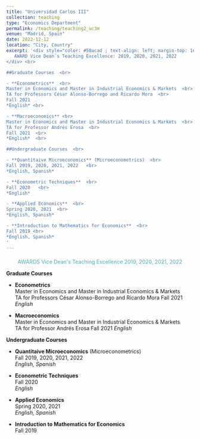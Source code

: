 ```yaml
---
title: "Universidad Carlos III"
collection: teaching
type: "Economics Department"
permalink: /teaching/teaching2_uc3m
venue: "Madrid, Spain"
date: 2022-12-12
location: "City, Country"
excerpt: '<div style="color: #50acad ; text-align: left; margin-top: 1em; padding-top: 0.5em;">
   AWARD Vice Dean´s Teaching Excellence: 2019, 2020, 2021, 2022
</div> <br>

##Graduate Courses  <br>

- **Econometrics**  <br>
Master in Economics and Master in Industrial Economics & Markets  <br>
TA for Professors César Alonso-Borrego and Ricardo Mora  <br>
Fall 2021  
*English* <br>

- **Macroeconomics** <br>
Master in Economics and Master in Industrial Economics & Markets  <br>
TA for Professor Andrés Erosa  <br>
Fall 2021  <br>
*English*  <br>

##Undergraduate Courses  <br>

- **Quantitaive Microeconomics** (Microeconometrics)  <br>
Fall 2019, 2020, 2021, 2022   <br>
*English, Spanish*  

- **Econometric Techniques**  <br>
Fall 2020   <br>
*English*  

- **Applied Economics**  <br>
Spring 2020, 2021  <br>
*English, Spanish*  

- **Introduction to Mathematics for Economics**  <br>
Fall 2019 <br>
*English, Spanish*  
'
---
```



<div style="border-top: 3px ; color: #50acad ; text-align: center; margin-top: 1em; padding-top: 0.5em;">
  AWARDS Vice Dean's Teaching Excellence 2019, 2020, 2021, 2022
</div>

**Graduate Courses**

- **Econometrics**  
Master in Economics and Master in Industrial Economics & Markets  
TA for Professors César Alonso-Borrego and Ricardo Mora
Fall 2021
*English*

- **Macroeconomics**  
   Master in Economics and Master in Industrial Economics & Markets  
   TA for Professor Andrés Erosa
  Fall 2021
  *English*

**Undergraduate Courses**  

- **Quantitaive Microeconomics** (Microeconometrics)  
Fall 2019, 2020, 2021, 2022  
*English, Spanish*

- **Econometric Techniques**  
Fall 2020  
*English*

- **Applied Economics**  
Spring 2020, 2021  
*English, Spanish*


- **Introduction to Mathematics for Economics**  
Fall 2019



  

